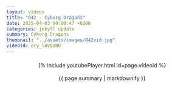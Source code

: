 ```yaml
---
layout: videos
title: "042 - Cyborg Dragons"
date: 2025-04-03 00:00:47 +0200
categories: jekyll update
summary: Cyborg Dragons
thumbnail: "../assets/images/042vid.jpg"
videoid: ery_lAVQaNU
---
```


<div style="text-align: center; margin-top: 20px;">
  {% include youtubePlayer.html id=page.videoid %}
  <p style="margin-top: 15px; font-size: 1.2em; color: #333;">
    <p>{{ page.summary | markdownify }}</p>
  </p>
</div>

